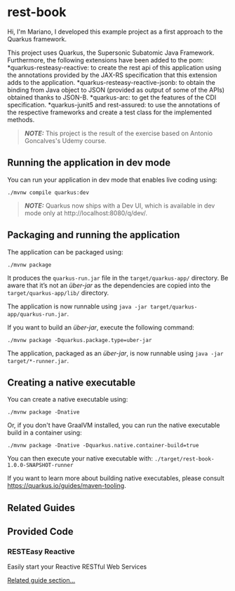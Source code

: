 # rest-book

Hi,
I'm Mariano, 
I developed this example project as a first approach to the Quarkus framework.

This project uses Quarkus, the Supersonic Subatomic Java Framework.
Furthermore, the following extensions have been added to the pom:
*quarkus-resteasy-reactive: to create the rest api of this application using the annotations provided by the JAX-RS specification that this extension adds to the application.
*quarkus-resteasy-reactive-jsonb: to obtain the binding from Java object to JSON (provided as output of some of the APIs) obtained thanks to JSON-B.
*quarkus-arc: to get the features of the CDI specification.
*quarkus-junit5 and rest-assured: to use the annotations of the respective frameworks and create a test class for the implemented methods.

> **_NOTE:_** This project is the result of the exercise based on Antonio Goncalves's Udemy course.

## Running the application in dev mode

You can run your application in dev mode that enables live coding using:
```shell script
./mvnw compile quarkus:dev
```

> **_NOTE:_**  Quarkus now ships with a Dev UI, which is available in dev mode only at http://localhost:8080/q/dev/.

## Packaging and running the application

The application can be packaged using:
```shell script
./mvnw package
```
It produces the `quarkus-run.jar` file in the `target/quarkus-app/` directory.
Be aware that it’s not an _über-jar_ as the dependencies are copied into the `target/quarkus-app/lib/` directory.

The application is now runnable using `java -jar target/quarkus-app/quarkus-run.jar`.

If you want to build an _über-jar_, execute the following command:
```shell script
./mvnw package -Dquarkus.package.type=uber-jar
```

The application, packaged as an _über-jar_, is now runnable using `java -jar target/*-runner.jar`.

## Creating a native executable

You can create a native executable using: 
```shell script
./mvnw package -Dnative
```

Or, if you don't have GraalVM installed, you can run the native executable build in a container using: 
```shell script
./mvnw package -Dnative -Dquarkus.native.container-build=true
```

You can then execute your native executable with: `./target/rest-book-1.0.0-SNAPSHOT-runner`

If you want to learn more about building native executables, please consult https://quarkus.io/guides/maven-tooling.

## Related Guides


## Provided Code

### RESTEasy Reactive

Easily start your Reactive RESTful Web Services

[Related guide section...](https://quarkus.io/guides/getting-started-reactive#reactive-jax-rs-resources)
